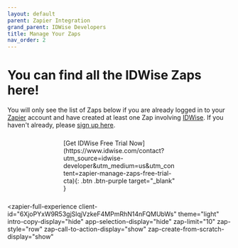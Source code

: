 ```yaml
---
layout: default
parent: Zapier Integration
grand_parent: IDWise Developers
title: Manage Your Zaps
nav_order: 2
---
```

<script type="module" src="https://cdn.zapier.com/packages/partner-sdk/v0/zapier-elements/zapier-elements.esm.js"></script>
<link rel="stylesheet" href="https://cdn.zapier.com/packages/partner-sdk/v0/zapier-elements/zapier-elements.css"/>




# You can find all the IDWise Zaps here!
You will only see the list of Zaps below if you are already logged in to your [Zapier](https://zapier.com/apps/idwise/integrations) account and have created at least one Zap involving [IDWise](https://zapier.com/apps/idwise/integrations).
If you haven't already, please [sign up here](https://zapier.com/sign-up?next=%2Fwebintent%2Fcreate-zap%3Fcreate%3Dtrue%26entry-point-location%3Dexplore%26entry-point-method%3Dconnect_call_to_action%26steps%255B0%255D%255Bapp%255D%3DIDWiseCLIAPI%25402.0.1&selected_apis=IDWiseCLIAPI%402.0.1&referrer=%2Fapps%2Fidwise%2Fintegrations).


<div style="margin: auto;width: 50%;padding: 10px;" markdown="1">
<span class="fs-5" >[Get IDWise Free Trial Now](https://www.idwise.com/contact?utm_source=idwise-developer&utm_medium=us&utm_content=zapier-manage-zaps-free-trial-cta){: .btn .btn-purple target="_blank" }
  </span>
</div>

<zapier-full-experience
  client-id="6XjoPYxW9R53gjSlqjVzkeF4MPmRhN14nFQMUbWs"
  theme="light"
  intro-copy-display="hide"
  app-selection-display="hide"
  zap-limit="10"
  zap-style="row"
  zap-call-to-action-display="show"
  zap-create-from-scratch-display="show"
></zapier-full-experience>
